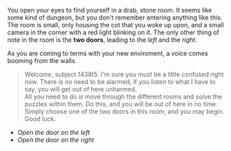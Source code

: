 You open your eyes to find yourself in a drab, stone room. It seems like some kind of dungeon, but you don't remember entering anything like this.
The room is small, only housing the cot that you woke up upon, and a small camera in the corner with a red light blinking on it. The only other thing of note in the room is the __two doors__, leading to the _left_ and the _right_.

As you are coming to terms with your new enviroment, a voice comes booming from the walls.
>Welcome, subject 1438t5. I'm sure you must be a little confused right now. There is no need to be alarmed, if you listen to what I have to say, you will get out of here unharmed.  
>All you need to do is move through the different rooms and solve the puzzles within them. Do this, and you will be out of here in no time.
>Simply choose one of the two doors in this room, and you may begin. Good luck.

* _Open the door on the left_
* _Open the door on the right_
